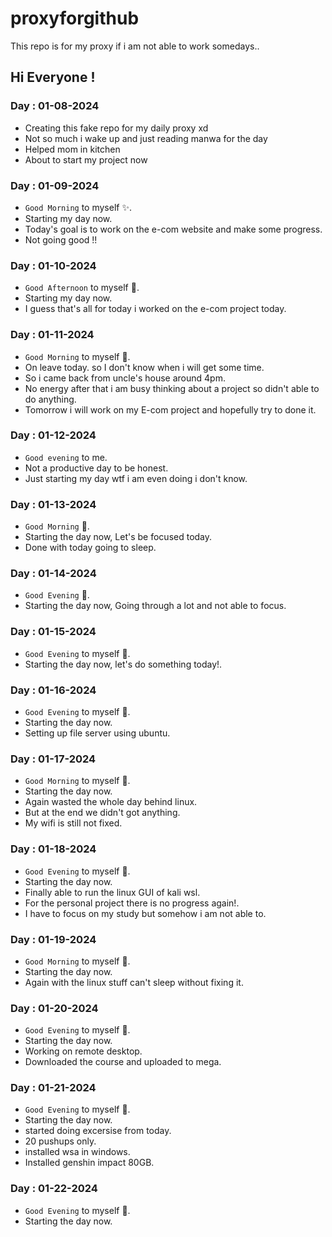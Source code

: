 # proxyforgithub
This repo is for my proxy if i am not able to work somedays..

## Hi Everyone !

### Day : 01-08-2024
- Creating this fake repo for my daily proxy xd
- Not so much i wake up and just reading manwa for the day
- Helped mom in kitchen
- About to start my project now

### Day : 01-09-2024
- `Good Morning` to myself ✨.
- Starting my day now.
- Today's goal is to work on the e-com website and make some progress.
- Not going good !!
### Day : 01-10-2024
- `Good Afternoon` to myself 💫.
- Starting my day now.
- I guess that's all for today i worked on the e-com project today.
### Day : 01-11-2024
- `Good Morning` to myself 💚.
- On leave today. so I don't know when i will get some time.
- So i came back from uncle's house around 4pm.
- No energy after that i am busy thinking about a project so didn't able to do anything.
- Tomorrow i will work on my E-com project and hopefully 
try to done it.
### Day : 01-12-2024
- `Good evening` to me.
- Not a productive day to be honest.
- Just starting my day wtf i am even doing i don't know.
### Day : 01-13-2024
- `Good Morning` 💚.
- Starting the day now, Let's be focused today.
- Done with today going to sleep.
### Day : 01-14-2024
- `Good Evening` 💚.
- Starting the day now, Going through a lot and not able to focus.
### Day : 01-15-2024
- `Good Evening` to myself 💌.
- Starting the day now, let's do something today!.
### Day : 01-16-2024
- `Good Evening` to myself 💌.
- Starting the day now.
- Setting up file server using ubuntu.
### Day : 01-17-2024
- `Good Morning` to myself 💙.
- Starting the day now.
- Again wasted the whole day behind linux.
- But at the end we didn't got anything.
- My wifi is still not fixed.
### Day : 01-18-2024
- `Good Evening` to myself 💙.
- Starting the day now.
- Finally able to run the linux GUI of kali wsl.
- For the personal project there is no progress again!.
- I have to focus on my study but somehow i am not able to.
### Day : 01-19-2024
- `Good Morning` to myself 🥗.
- Starting the day now.
- Again with the linux stuff can't sleep without fixing it.
### Day : 01-20-2024
- `Good Evening` to myself 💙.
- Starting the day now.
- Working on remote desktop.
- Downloaded the course and uploaded to mega.
### Day : 01-21-2024
- `Good Evening` to myself 💙.
- Starting the day now.
- started doing excersise from today.
- 20 pushups only.
- installed wsa in windows.
- Installed genshin impact 80GB.
### Day : 01-22-2024
- `Good Evening` to myself 💙.
- Starting the day now.
